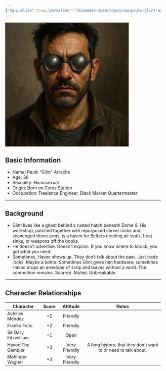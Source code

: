 ```yaml
---
{"dg-publish":true,"permalink":"/diomedes-spear/npc/crew/paulo-glint-arrache/"}
---
```


![Paulo (Glint) Arrache.png](/img/user/Diomedes'%20Spear/Assests/Paulo%20(Glint)%20Arrache.png)
## Basic Information
- Name: Paulo “Glint” Arrache
- Age: 36
- Sexuality: Homosexual
- Origin: Born on Ceres Station
- Occupation: Freelance Engineer, Black Market Quartermaster
---
## Background
- Glint lives like a ghost behind a rusted hatch beneath Dome 6. His workshop, patched together with repurposed server racks and scavenged drone arms, is a haven for Belters needing air seals, heat sinks, or weapons off the books.
- He doesn’t advertise. Doesn’t explain. If you know where to knock, you get what you need.
- Sometimes, Havoc shows up. They don’t talk about the past. Just trade looks. Maybe a bottle. Sometimes Glint gives him hardware; sometimes Havoc drops an envelope of scrip and leaves without a word. The connection remains. Scarred. Muted. Unbreakable.

---
## Character Relationships

| Character            | Score |   Attitude    |                             Notes                              |
| -------------------- | :---: | :-----------: | :------------------------------------------------------------: |
| Achilles Mendez      |  +2   |   Friendly    |                                                                |
| Franko Folto         |  +2   |   Friendly    |                                                                |
| Sir Gary Fitzwilliam |  +1   |     Open      |                                                                |
| Havoc The Gambler    |  +3   | Very Friendly | A long history, that they don't want to or need to talk about. |
| Mohinder Wagner      |  +3   | Very Friendly |                                                                |
